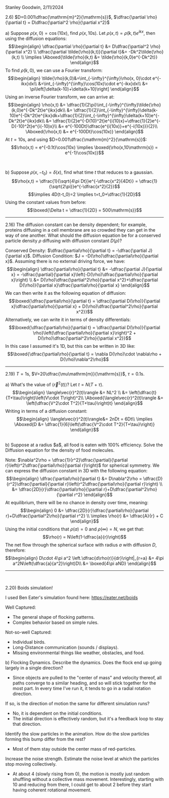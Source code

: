 Stanley Goodwin, 2/11/2024


2.6) $D=0.001\dfrac{\mathrm{m}^2}{\mathrm{s}}$, $\dfrac{\partial \rho}{\partial t} = D\dfrac{\partial^2 \rho}{\partial x^2}$

a) Suppose $\rho(x,0)=\cos(10x)$, find $\rho(x, 10\mathrm{s})$.
Let $\rho(x,t) = \tilde{\rho}(k,t)e^{ikx}$, then using the diffusion equations:
$$\begin{align}
\dfrac{\partial \rho}{\partial t} &= D\dfrac{\partial^2 \rho}{\partial x^2} \\
\dfrac{\partial \tilde{\rho}(k,t)}{\partial t}&= -Dk^2\tilde{\rho}(k,t) \\
\implies \Aboxed{\tilde{\rho}(k,t) &= \tilde{\rho}(k,0)e^{-Dk^2t}}
\end{align}$$
To find $\tilde{\rho}(k,0)$, we can use a Fourier transform:
$$\begin{align}
\tilde{\rho}(k,0)&=\int_{-\infty}^{\infty}\rho(x, 0)\cdot e^{-ikx}dx\\
&=\int_{-\infty}^{\infty}\cos(10x)\cdot e^{-ikx}dx\\
&= \pi\left[\delta(k-10)+\delta(k+10)\right]
\end{align}$$
Using an inverse Fourier transform, we can arrive at:
$$\begin{align}
\rho(x,t) &= \dfrac{1}{2\pi}\int_{-\infty}^{\infty}\tilde{\rho}(k,0)e^{-Dk^2t}e^{ikx}dk\\
&= \dfrac{1}{2}\int_{-\infty}^{\infty}\delta(k-10)e^{-Dk^2t}e^{ikx}dk+\dfrac{1}{2}\int_{-\infty}^{\infty}\delta(k+10)e^{-Dk^2t}e^{ikx}dk\\
&= \dfrac{1}{2}e^{-D(10)^2t}e^{i(10)x}+\dfrac{1}{2}e^{-D(-10)^2t}e^{i(-10)x}\\
&= e^{-100Dt}\dfrac{e^{i(10x)}+e^{-i(10x)}}{2}\\
\Aboxed{\rho(x,t) &= e^{-100Dt}\cos(10x)}
\end{align}$$
At $t=10\mathrm{s}$, and using $D=0.001\dfrac{\mathrm{m}^2}{\mathrm{s}}$:
$$\rho(x,t) = e^{-0.1t}\cos(10x) \implies \boxed{\rho(x,10\mathrm{s}) = e^{-1}\cos(10x)}$$

<br>




b) Suppose $\rho(x,-t_0)=\delta(x)$, find what time $t$ that reduces to a gaussian.
$$\rho(x,t) = \dfrac{1}{\sqrt{4\pi Dt}}e^{-\dfrac{x^2}{4Dt}} = \dfrac{1}{\sqrt{2\pi}}e^{-\dfrac{x^2}{2}}$$
$$\implies 4D(t-t_0)=2 \implies t=t_0+\dfrac{1}{2D}$$
Using the constant values from before:
$$\boxed{\Delta t = \dfrac{1}{2D} = 500\mathrm{s}}$$

<hr>



2.16) The diffusion constant can be density dependent; for example, proteins diffusing in a cell membrane are so crowded they can get in the way of one another. What should the diffusion equation be for a conserved particle density $\rho$ diffusing with diffusion constant $D(\rho)$?

Conserved Density: $\dfrac{\partial\rho}{\partial t} = -\dfrac{\partial J}{\partial x}$.
Diffusion Condition: $J = -D(\rho)\dfrac{\partial\rho}{\partial x}$.
Assuming there is no external driving force, we have:
$$\begin{align}
\dfrac{\partial\rho}{\partial t} &= -\dfrac{\partial J}{\partial x} = -\dfrac{\partial}{\partial x}\left(-D(\rho)\dfrac{\partial\rho}{\partial x}\right) \\
&= D(\rho)\dfrac{\partial^2\rho}{\partial x^2}+\dfrac{\partial D(\rho)}{\partial x}\dfrac{\partial\rho}{\partial x}
\end{align}$$
We can then write it as the following equation of diffusion:
$$\boxed{\dfrac{\partial\rho}{\partial t} = \dfrac{\partial D(\rho)}{\partial x}\dfrac{\partial\rho}{\partial x} + D(\rho)\dfrac{\partial^2\rho}{\partial x^2}}$$
Alternatively, we can write it in terms of density differentials:
$$\boxed{\dfrac{\partial\rho}{\partial t} = \dfrac{\partial D(\rho)}{\partial \rho}\left(\dfrac{\partial\rho}{\partial x}\right)^2 + D(\rho)\dfrac{\partial^2\rho}{\partial x^2}}$$
In this case I assumed it's 1D, but this can be written in 3D like:
$$\boxed{\dfrac{\partial\rho}{\partial t} = \nabla D(\rho)\cdot \nabla\rho + D(\rho)\nabla^2\rho}$$


<hr>





2.19) $T=1\mathrm{s}$, $V=20\dfrac{\mu\mathrm{m}}{\mathrm{s}}$, $\tau=0.1\mathrm{s}$.

a) What's the value of $\langle\vec{r}^2(t)\rangle$? Let $t = N(T+\tau)$.
$$\begin{align}
\langle\vec{r}^2(t)\rangle &= NL^2 \\
&= \left(\dfrac{t}{T+\tau}\right)\left(V\cdot T\right)^2\\
\Aboxed{\langle\vec{r}^2(t)\rangle &= \left(\dfrac{V^2\cdot T^2}{T+\tau}\right)t}
\end{align}$$
Writing in terms of a diffusion constant:
$$\begin{align}
\langle\vec{r}^2(t)\rangle&= 2nDt = 6Dt\\
\implies \Aboxed{D &= \dfrac{1}{6}\left(\dfrac{V^2\cdot T^2}{T+\tau}\right)}
\end{align}$$

<br>
b) Suppose at a radius $a$, all food is eaten with 100% efficiency.
Solve the Diffusion equation for the density of food molecules.


Note: $\nabla^2\rho = \dfrac{1}{r^2}\dfrac{\partial}{\partial r}\left(r^2\dfrac{\partial\rho}{\partial r}\right)$ for spherical symmetry.
We can express the diffusion constant in 3D with the following equation:
$$\begin{align}
\dfrac{\partial\rho}{\partial t} &= D\nabla^2\rho = \dfrac{D}{r^2}\dfrac{\partial}{\partial r}\left(r^2\dfrac{\partial\rho}{\partial r}\right) \\
&= \dfrac{2D}{r}\dfrac{\partial\rho}{\partial r}+D\dfrac{\partial^2\rho}{\partial r^2}
\end{align}$$
At equilibrium, there will be no chance in density over time, meaning:
$$\begin{align}
0 &= \dfrac{2D}{r}\dfrac{\partial\rho}{\partial r}+D\dfrac{\partial^2\rho}{\partial r^2} \\
\implies \rho(r) &= \dfrac{A}{r} + C
\end{align}$$
Using the initial conditions that $\rho(a) = 0$ and $\rho(\infty)=N$, we get that:
$$\rho(r) = N\left(1-\dfrac{a}{r}\right)$$
The net flow through the spherical surface with radius $a$ with diffusion $D$, therefore:
$$\begin{align}
D\cdot 4\pi a^2 \left.\dfrac{d\rho(r)}{dr}\right|_{r=a} &= 4\pi a^2N\left(\dfrac{a}{a^2}\right)D\\
&= \boxed{4\pi aND}
\end{align}$$







<hr>

<br>


2.20) Boids simulation!

I used Ben Eater's simulation found here: https://eater.net/boids

Well Captured:
 - The general shape of flocking patterns.
 - Complex behavior based on simple rules.

Not-so-well Captured:
 - Individual birds.
 - Long-Distance communication (sounds / displays).
 - Missing environmental things like weather, obstacles, and food.



b) Flocking Dynamics.
Describe the dynamics. Does the flock end up going largely in a single direction?
 - Since objects are pulled to the "center of mass" and velocity thereof, all paths converge to a similar heading, and so will stick together for the most part. In every time I've run it, it tends to go in a radial rotation direction.

If so, is the direction of motion the same for different simulation runs?
 - No, it is dependent on the initial conditions.
 - The initial direction is effectively random, but it's a feedback loop to stay that direction.

Identify the slow particles in the animation. How do the slow particles forming this bump differ from the rest?
 - Most of them stay outside the center mass of red-particles.

Increase the noise strength. Estimate the noise level at which the particles stop moving collectively.
 - At about 4 (slowly rising from 0), the motion is mostly just random shuffling without a collective mass movement. Interestingly, starting with 10 and reducing from there, I could get to about 2 before they start having coherent rotational movement.